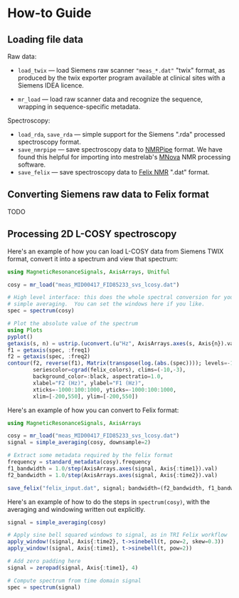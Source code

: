 # How-to Guide

## Loading file data

Raw data:

* `load_twix` — load Siemens raw scanner `"meas_*.dat"` "twix" format, as
  produced by the twix exporter program available at clinical sites with a
  Siemens IDEA licence.

* `mr_load` — load raw scanner data and recognize the sequence, wrapping in
  sequence-specific metadata.

Spectroscopy:

* `load_rda`, `save_rda` — simple support for the Siemens ".rda" processed
  spectroscopy format.
* `save_nmrpipe` — save spectroscopy data to
  [NMRPipe](https://www.ibbr.umd.edu/nmrpipe/) format. We have found this
  helpful for importing into mestrelab's
  [MNova](https://mestrelab.com/software/mnova/) NMR processing software.
* `save_felix` — save spectroscopy data to [Felix NMR](http://www.felixnmr.com/)
  ".dat" format.

## Converting Siemens raw data to Felix format

TODO

## Processing 2D L-COSY spectroscopy

Here's an example of how you can load L-COSY data from Siemens TWIX format,
convert it into a spectrum and view that spectrum:

```julia
using MagneticResonanceSignals, AxisArrays, Unitful

cosy = mr_load("meas_MID00417_FID85233_svs_lcosy.dat")

# High level interface: this does the whole spectral conversion for you using
# simple averaging.  You can set the windows here if you like.
spec = spectrum(cosy)

# Plot the absolute value of the spectrum
using Plots
pyplot()
getaxis(s, n) = ustrip.(uconvert.(u"Hz", AxisArrays.axes(s, Axis{n}).val))
f1 = getaxis(spec, :freq1)
f2 = getaxis(spec, :freq2)
contour(f2, reverse(f1), Matrix(transpose(log.(abs.(spec)))); levels=-10:0.3:-3,
        seriescolor=cgrad(felix_colors), clims=(-10,-3),
        background_color=:black, aspectratio=1.0,
        xlabel="F2 (Hz)", ylabel="F1 (Hz)",
        xticks=-1000:100:1000, yticks=-1000:100:1000,
        xlim=[-200,550], ylim=[-200,550])
```

Here's an example of how you can convert to Felix format:

```julia
using MagneticResonanceSignals, AxisArrays

cosy = mr_load("meas_MID00417_FID85233_svs_lcosy.dat")
signal = simple_averaging(cosy, downsample=2)

# Extract some metadata required by the felix format
frequency = standard_metadata(cosy).frequency
f1_bandwidth = 1.0/step(AxisArrays.axes(signal, Axis{:time1}).val)
f2_bandwidth = 1.0/step(AxisArrays.axes(signal, Axis{:time2}).val)

save_felix("felix_input.dat", signal; bandwidth=(f2_bandwidth, f1_bandwidth), frequency=frequency)
```

Here's an example of how to do the steps in `spectrum(cosy)`, with the
averaging and windowing written out explicitly.

```julia
signal = simple_averaging(cosy)

# Apply sine bell squared windows to signal, as in TRI Felix workflow
apply_window!(signal, Axis{:time2}, t->sinebell(t, pow=2, skew=0.3))
apply_window!(signal, Axis{:time1}, t->sinebell(t, pow=2))

# Add zero padding here
signal = zeropad(signal, Axis{:time1}, 4)

# Compute spectrum from time domain signal
spec = spectrum(signal)
```

